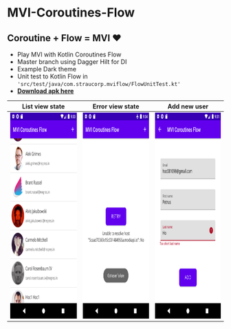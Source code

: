 # MVI-Coroutines-Flow

## Coroutine + Flow = MVI :heart:
*   Play MVI with Kotlin Coroutines Flow
*   Master branch using Dagger Hilt for DI
*   Example Dark theme
*   Unit test to Kotlin Flow in `'src/test/java/com.straucorp.mviflow/FlowUnitTest.kt'`
*   **[Download apk here](https://github.com/astraube/MVI-Coroutines-Flow-Dagger-Hilt/raw/master/app/build/outputs/apk/debug/app-debug.apk)**

| List view state | Error view state | Add new user |
| --------------- | ---------------- | ------------ |
| <img src="Screen_01.png" height="480" /> | <img src="Screen_02.png" height="480"> | <img src="Screen_03.png" height="480"> |

